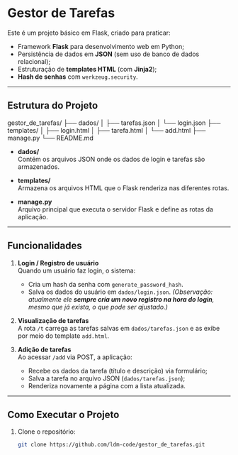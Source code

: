 # Gestor de Tarefas

Este é um projeto básico em Flask, criado para praticar:
- Framework **Flask** para desenvolvimento web em Python;
- Persistência de dados em **JSON** (sem uso de banco de dados relacional);
- Estruturação de **templates HTML** (com **Jinja2**);
- **Hash de senhas** com `werkzeug.security`.

---

##  Estrutura do Projeto

gestor_de_tarefas/
├── dados/
│ ├── tarefas.json
│ └── login.json
├── templates/
│ ├── login.html
│ ├── tarefa.html
│ └── add.html
├── manage.py
└── README.md

- **dados/**  
  Contém os arquivos JSON onde os dados de login e tarefas são armazenados.

- **templates/**  
  Armazena os arquivos HTML que o Flask renderiza nas diferentes rotas. 

- **manage.py**  
  Arquivo principal que executa o servidor Flask e define as rotas da aplicação.

---

##  Funcionalidades

1. **Login / Registro de usuário**  
   Quando um usuário faz login, o sistema:
   - Cria um hash da senha com `generate_password_hash`.
   - Salva os dados do usuário em `dados/login.json`.
   *(Observação: atualmente ele **sempre cria um novo registro na hora do login**, mesmo que já exista, o que pode ser ajustado.)*

2. **Visualização de tarefas**  
   A rota `/t` carrega as tarefas salvas em `dados/tarefas.json` e as exibe por meio do template `add.html`.

3. **Adição de tarefas**  
   Ao acessar `/add` via POST, a aplicação:
   - Recebe os dados da tarefa (título e descrição) via formulário;
   - Salva a tarefa no arquivo JSON (`dados/tarefas.json`);
   - Renderiza novamente a página com a lista atualizada.

---

##  Como Executar o Projeto

1. Clone o repositório:
   ```bash
   git clone https://github.com/ldm-code/gestor_de_tarefas.git

